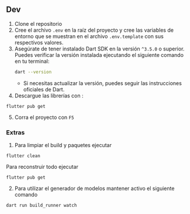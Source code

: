 

## Dev

1. Clone el repositorio
2. Cree el archivo `.env` en la raíz del proyecto y cree las variables de entorno que se muestran en el archivo `.env.template` con sus respectivos valores.
3. Asegúrate de tener instalado Dart SDK en la versión `^3.5.0` o superior. Puedes verificar la versión instalada ejecutando el siguiente comando en tu terminal:
     ```bash
     dart --version
     ```
   * Si necesitas actualizar la versión, puedes seguir las instrucciones oficiales de Dart.
4.  Descargue las librerías con :

```
flutter pub get
```

5. Corra el proyecto con `F5`



### Extras

1. Para limpiar el build y paquetes ejecutar

```
flutter clean
```

Para reconstruir todo ejecutar

```
flutter pub get
```


2. Para utilizar el generador de modelos mantener activo el siguiente comando

```
dart run build_runner watch
```
